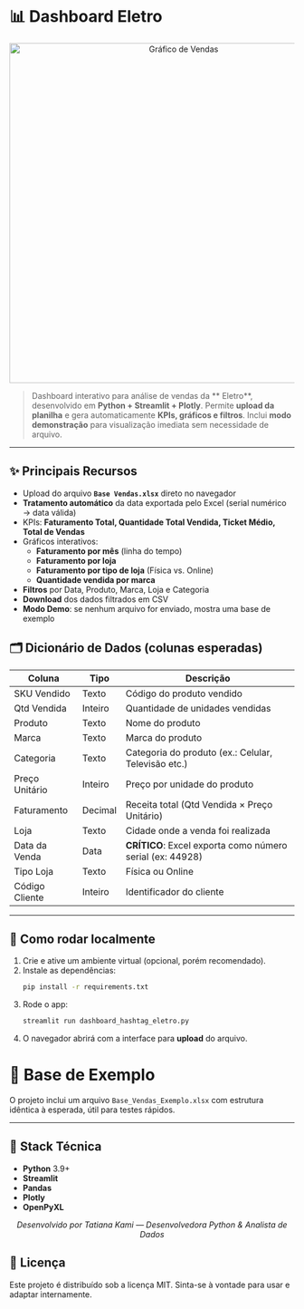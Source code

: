 # 📊 Dashboard  Eletro

<p align="center">
  <img src="./assets/dois.jpg" alt="Gráfico de Vendas" width="600">
</p>


> Dashboard interativo para análise de vendas da ** Eletro**, desenvolvido em **Python + Streamlit + Plotly**. Permite **upload da planilha** e gera automaticamente **KPIs, gráficos e filtros**. Inclui **modo demonstração** para visualização imediata sem necessidade de arquivo.

---

## ✨ Principais Recursos
- Upload do arquivo **`Base Vendas.xlsx`** direto no navegador
- **Tratamento automático** da data exportada pelo Excel (serial numérico → data válida)
- KPIs: **Faturamento Total, Quantidade Total Vendida, Ticket Médio, Total de Vendas**
- Gráficos interativos:
  - **Faturamento por mês** (linha do tempo)
  - **Faturamento por loja**
  - **Faturamento por tipo de loja** (Física vs. Online)
  - **Quantidade vendida por marca**
- **Filtros** por Data, Produto, Marca, Loja e Categoria
- **Download** dos dados filtrados em CSV
- **Modo Demo**: se nenhum arquivo for enviado, mostra uma base de exemplo

## 🗂️ Dicionário de Dados (colunas esperadas)
| Coluna            | Tipo              | Descrição                                                    |
|-------------------|-------------------|--------------------------------------------------------------|
| SKU Vendido       | Texto             | Código do produto vendido                                    |
| Qtd Vendida       | Inteiro           | Quantidade de unidades vendidas                              |
| Produto           | Texto             | Nome do produto                                              |
| Marca             | Texto             | Marca do produto                                             |
| Categoria         | Texto             | Categoria do produto (ex.: Celular, Televisão etc.)          |
| Preço Unitário    | Inteiro           | Preço por unidade do produto                                 |
| Faturamento       | Decimal           | Receita total (Qtd Vendida × Preço Unitário)                 |
| Loja              | Texto             | Cidade onde a venda foi realizada                            |
| Data da Venda     | Data              | **CRÍTICO**: Excel exporta como número serial (ex: 44928)    |
| Tipo Loja         | Texto             | Física ou Online                                             |
| Código Cliente    | Inteiro           | Identificador do cliente                                     |



---

## 🚀 Como rodar **localmente**
1. Crie e ative um ambiente virtual (opcional, porém recomendado).
2. Instale as dependências:
   ```bash
   pip install -r requirements.txt
   ```
3. Rode o app:
   ```bash
   streamlit run dashboard_hashtag_eletro.py
   ```
4. O navegador abrirá com a interface para **upload** do arquivo.



# 🧪 Base de Exemplo
O projeto inclui um arquivo `Base_Vendas_Exemplo.xlsx` com estrutura idêntica à esperada, útil para testes rápidos.

---


## 🧰 Stack Técnica
- **Python** 3.9+
- **Streamlit**
- **Pandas**
- **Plotly**
- **OpenPyXL**

<p align="center"><em>Desenvolvido por Tatiana Kami — Desenvolvedora Python & Analista de Dados</em></p>



## 📄 Licença
Este projeto é distribuído sob a licença MIT. Sinta-se à vontade para usar e adaptar internamente.

